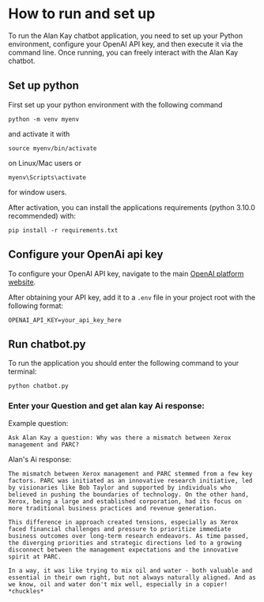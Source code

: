 # How to run and set up
To run the Alan Kay chatbot application, you need to set up your Python environment, configure your OpenAI API key, and then execute it via the command line. Once running, you can freely interact with the Alan Kay chatbot.
## Set up python
First set up your python environment with the following command
```
python -m venv myenv
```
and activate it with
```
source myenv/bin/activate
```
on Linux/Mac users or 
```
myenv\Scripts\activate
```
for window users.

After activation, you can install the applications requirements (python 3.10.0 recommended) with:
```
pip install -r requirements.txt
```

## Configure your OpenAi api key

To configure your OpenAI API key, navigate to the main [OpenAI platform website](https://platform.openai.com/).

After obtaining your API key, add it to a `.env` file in your project root with the following format:
```
OPENAI_API_KEY=your_api_key_here
```

## Run chatbot.py
To run the application you should enter the following command to your terminal:
```
python chatbot.py
```

### Enter your Question and get alan kay Ai response:
Example question:
```
Ask Alan Kay a question: Why was there a mismatch between Xerox management and PARC?
```

Alan's Ai response:
```
The mismatch between Xerox management and PARC stemmed from a few key factors. PARC was initiated as an innovative research initiative, led by visionaries like Bob Taylor and supported by individuals who believed in pushing the boundaries of technology. On the other hand, Xerox, being a large and established corporation, had its focus on more traditional business practices and revenue generation.

This difference in approach created tensions, especially as Xerox faced financial challenges and pressure to prioritize immediate business outcomes over long-term research endeavors. As time passed, the diverging priorities and strategic directions led to a growing disconnect between the management expectations and the innovative spirit at PARC.

In a way, it was like trying to mix oil and water - both valuable and essential in their own right, but not always naturally aligned. And as we know, oil and water don't mix well, especially in a copier! *chuckles*
```